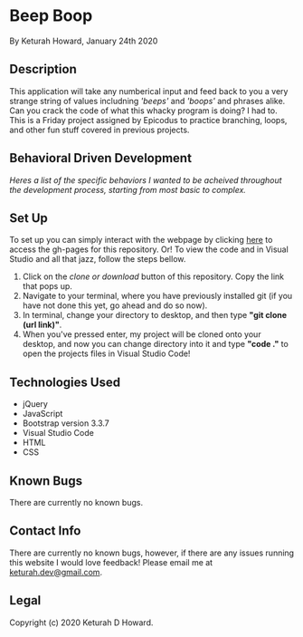 # Beep Boop
By Keturah Howard, January 24th 2020

## Description
  This application will take any numberical input and feed back to you a very strange string of values includning *'beeps'* and *'boops'* and phrases alike. Can you crack the code of what this whacky program is doing? I had to. This is a Friday project assigned by Epicodus to practice branching, loops, and other fun stuff covered in previous projects.

## Behavioral Driven Development
  *Heres a list of the specific behaviors I wanted to be acheived throughout the development process, starting from most basic to complex.*

## Set Up 
  To set up you can simply interact with the webpage by clicking [here](filler/) to access the gh-pages for this repository. Or! To view the code and in Visual Studio and all that jazz, follow the steps bellow. 
  1. Click on the *clone or download* button of this repository. Copy the link that pops up.
  2. Navigate to your terminal, where you have previously installed git (if you have not done this yet, go ahead and do so now).
  3. In terminal, change your directory to desktop, and then type **"git clone (url link)"**.
  4. When you've pressed enter, my project will be cloned onto your desktop, and now you can change directory into it and type **"code ."** to open the projects files in Visual Studio Code!

## Technologies Used
* jQuery
* JavaScript
* Bootstrap version 3.3.7
* Visual Studio Code
* HTML
* CSS

## Known Bugs
There are currently no known bugs.

## Contact Info 
There are currently no known bugs, however, if there are any issues running this website I would love feedback! Please email me at keturah.dev@gmail.com.

## Legal

Copyright (c) 2020 Keturah D Howard.